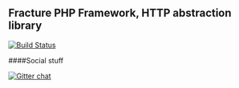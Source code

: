 ## Fracture PHP Framework, HTTP abstraction library


[![Build Status](https://travis-ci.org/fracture/http.png?branch=master)](https://travis-ci.org/fracture/http)


####Social stuff

[![Gitter chat](https://badges.gitter.im/fracture.png)](https://gitter.im/fracture)

